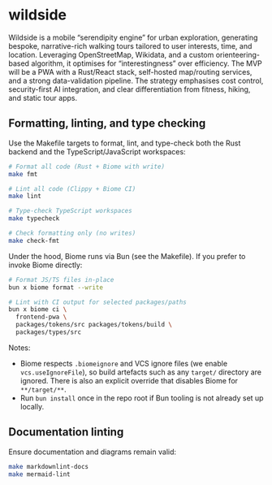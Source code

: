 # wildside

Wildside is a mobile “serendipity engine” for urban exploration, generating
bespoke, narrative-rich walking tours tailored to user interests, time, and
location. Leveraging OpenStreetMap, Wikidata, and a custom orienteering-based
algorithm, it optimises for “interestingness” over efficiency. The MVP will be
a PWA with a Rust/React stack, self-hosted map/routing services, and a strong
data-validation pipeline. The strategy emphasises cost control, security-first
AI integration, and clear differentiation from fitness, hiking, and static tour
apps.

## Formatting, linting, and type checking

Use the Makefile targets to format, lint, and type-check both the Rust backend
and the TypeScript/JavaScript workspaces:

```bash
# Format all code (Rust + Biome with write)
make fmt

# Lint all code (Clippy + Biome CI)
make lint

# Type-check TypeScript workspaces
make typecheck

# Check formatting only (no writes)
make check-fmt
```

Under the hood, Biome runs via Bun (see the Makefile). If you prefer to invoke
Biome directly:

```bash
# Format JS/TS files in-place
bun x biome format --write

# Lint with CI output for selected packages/paths
bun x biome ci \
  frontend-pwa \
  packages/tokens/src packages/tokens/build \
  packages/types/src
```

Notes:

- Biome respects `.biomeignore` and VCS ignore files (we enable
  `vcs.useIgnoreFile`), so build artefacts such as any `target/` directory are
  ignored. There is also an explicit override that disables Biome for
  `**/target/**`.
- Run `bun install` once in the repo root if Bun tooling is not already set up
  locally.

## Documentation linting

Ensure documentation and diagrams remain valid:

```bash
make markdownlint-docs
make mermaid-lint
```
